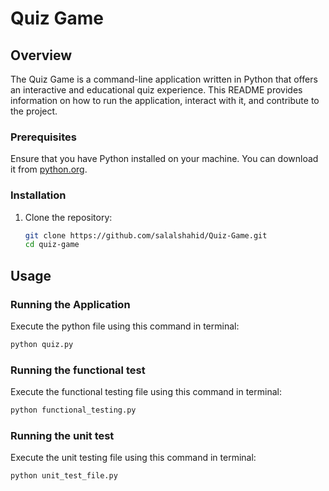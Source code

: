 # Quiz Game

## Overview

The Quiz Game is a command-line application written in Python that offers an interactive and educational quiz experience. This README provides information on how to run the application, interact with it, and contribute to the project.

### Prerequisites

Ensure that you have Python installed on your machine. You can download it from [python.org](https://www.python.org/downloads/).

### Installation

1. Clone the repository:

    ```bash
    git clone https://github.com/salalshahid/Quiz-Game.git
    cd quiz-game
    ```

## Usage

### Running the Application

Execute the python file using this command in terminal:

```bash
python quiz.py
```
### Running the functional test

Execute the functional testing file using this command in terminal:

```bash
python functional_testing.py
```
### Running the unit test

Execute the unit testing file using this command in terminal:

```bash
python unit_test_file.py
